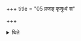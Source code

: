 +++
title = "05 व्रजङ् कृणुध्वं स"

+++

<details><summary>थिते</summary>

व्रजं कृणुध्वं स हि वो नृपाणो वर्म सीव्यध्वं बहुला पृथूनि । पुरः कृणुध्वमायसीरधृष्टा मा वः सुस्रोच्चमसो दृंहता तमिति शर्करा अभिमन्त्र्यायं सो अग्निरिति चतस्रो मध्ये प्राचीरिष्टका गार्हपत्यचितावुपदधाति ५
</details>
